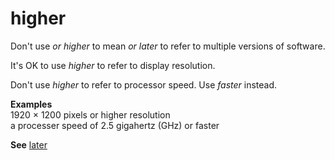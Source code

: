 ﻿# higher

Don't use *or higher* to mean *or later* to refer to multiple versions of software.

It's OK to use *higher* to refer to display resolution. 

Don't use *higher* to refer to processor speed. Use *faster* instead.

**Examples**  
1920 × 1200 pixels or higher resolution  
a processer speed of 2.5 gigahertz (GHz) or faster

**See** [later](/style-guide/a-z-word-list-term-collections/l/later)
